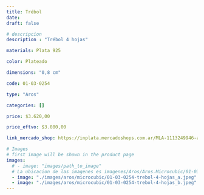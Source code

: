 ```yaml
---
title: Trébol
date: 
draft: false

# descripcion
description : "Trébol 4 hojas"

materials: Plata 925

color: Plateado

dimensions: "0,8 cm"

code: 01-03-0254

type: "Aros"

categories: []

price: $3.620,00

price_eftvo: $3.080,00

link_mercado_shop: https://inplata.mercadoshops.com.ar/MLA-1113249946-aros-plata-925-y-cristal-cubic-tréboles-_JM

# Images
# first image will be shown in the product page
images:
  # - image: "images/path_to_image"
  # La ubicacion de las imagenes es imagenes/Aros/Aros.Microcubic/01-03-0254-trebol
  - image: "./images/aros/microcubic/01-03-0254-trebol-4-hojas_a.jpeg"
  - image: "./images/aros/microcubic/01-03-0254-trebol-4-hojas_b.jpeg"
---
```

